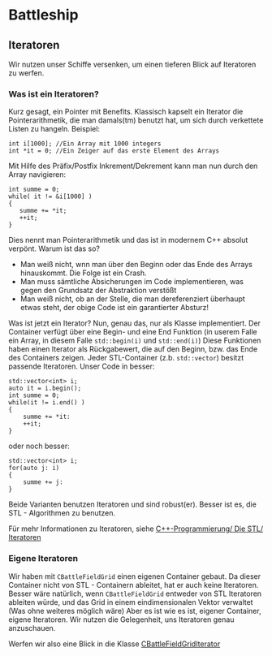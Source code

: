 # Battleship


## Iteratoren
Wir nutzen unser Schiffe versenken, um einen tieferen Blick auf Iteratoren zu werfen.

### Was ist ein Iteratoren?

Kurz gesagt, ein Pointer mit Benefits.
Klassisch kapselt ein Iterator die Pointerarithmetik, die man damals(tm) benutzt hat, um sich durch verkettete Listen zu hangeln.
Beispiel:
    
    int i[1000]; //Ein Array mit 1000 integers
    int *it = 0; //Ein Zeiger auf das erste Element des Arrays

Mit Hilfe des Präfix/Postfix Inkrement/Dekrement kann man nun durch den Array navigieren:
    
    int summe = 0;
    while( it != &i[1000] )
    {
       summe += *it;
       ++it;
    }

Dies nennt man Pointerarithmetik und das ist in modernem C++ absolut verpönt.
Warum ist das so?
 * Man weiß nicht, wnn man über den Beginn oder das Ende des Arrays hinauskommt. Die Folge ist ein Crash.
 * Man muss sämtliche Absicherungen im Code implementieren, was gegen den Grundsatz der Abstraktion verstößt
 * Man weiß nicht, ob an der Stelle, die man dereferenziert überhaupt etwas steht, der obige Code ist ein garantierter Absturz!

Was ist jetzt ein Iterator?
Nun, genau das, nur als Klasse implementiert. Der Container verfügt über eine Begin- und eine End Funktion (in userem Falle ein Array, in diesem Falle `std::begin(i)` und `std::end(i)`) Diese Funktionen haben einen Iterator als Rückgabewert, die auf den Beginn, bzw. das Ende des Containers zeigen.
Jeder STL-Container (z.b. `std::vector`) besitzt passende Iteratoren.
Unser Code in besser:

    std::vector<int> i;
    auto it = i.begin();
    int summe = 0;
    while(it != i.end() )
    {
        summe += *it:
        ++it;
    }
    
oder noch besser:

    std::vector<int> i;
    for(auto j: i)
    {
        summe += j:
    }
    
Beide Varianten benutzen Iteratoren und sind robust(er). Besser ist es, die STL - Algorithmen zu benutzen.

Für mehr Informationen zu Iteratoren, siehe [C++-Programmierung/ Die STL/ Iteratoren](https://de.wikibooks.org/wiki/C%2B%2B-Programmierung/_Die_STL/_Iteratoren)

### Eigene Iteratoren

Wir haben mit `CBattleFieldGrid` einen eigenen Container gebaut. Da dieser Container nicht von STL - Containern ableitet, hat er auch keine Iteratoren.
Besser wäre natürlich, wenn `CBattleFieldGrid` entweder von STL Iteratoren ableiten würde, und das Grid in einem eindimensionalen Vektor verwaltet (Was ohne weiteres möglich wäre) Aber es ist wie es ist, eigener Container, eigene Iteratoren. Wir nutzen die Gelegenheit, uns Iteratoren genau anzuschauen.

Werfen wir also eine Blick in die Klasse [CBattleFieldGridIterator](/../Battleship/Battleship/cbattlefieldgriditerator.h)

